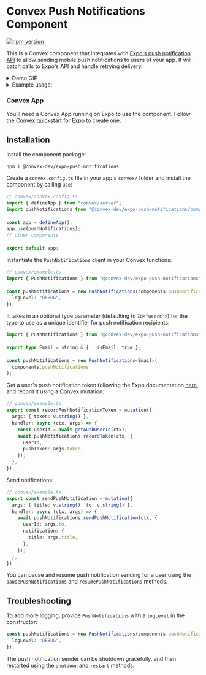# Convex Push Notifications Component

[![npm version](https://badge.fury.io/js/@convex-dev%2Fexpo-push-notifications.svg)](https://badge.fury.io/js/@convex-dev%2Fexpo-push-notifications)

This is a Convex component that integrates with [Expo's push notification API](https://docs.expo.dev/push-notifications/overview/)
to allow sending mobile push notifications to users of your app. It will batch calls to Expo's API and handle retrying delivery.

<details>
  <summary>Demo GIF</summary>

![Demo of sending push notifications](./output.gif)

</details>

<details>
<summary>Example usage:</summary>

```tsx
// App.tsx
<Button
  onPress={() => {
    void convex.mutation(api.example.sendPushNotification, {
      to: otherUser,
      title: `Hi from ${currentUser.name}`,
    });
  }}
>
  <Text>Say hi!</Text>
</Button>
```

```typescript
// convex/example.ts
export const sendPushNotification = mutation({
  args: { title: v.string(), to: v.id("users") },
  handler: async (ctx, args) => {
    // Sending a notification
    return pushNotifications.sendPushNotification(ctx, {
      userId: args.to,
      notification: {
        title: args.title,
      },
    });
  },
});
```

</details>

### Convex App

You'll need a Convex App running on Expo to use the component. Follow the [Convex quickstart for Expo](https://docs.convex.dev/quickstart/react-native) to create one.

## Installation

Install the component package:

```
npm i @convex-dev/expo-push-notifications
```

Create a `convex.config.ts` file in your app's `convex/` folder and install the component by calling `use`:

```ts
// convex/convex.config.ts
import { defineApp } from "convex/server";
import pushNotifications from "@convex-dev/expo-push-notifications/component/convex.config.js";

const app = defineApp();
app.use(pushNotifications);
// other components

export default app;
```

Instantiate the `PushNotifications` client in your Convex functions:

```ts
// convex/example.ts
import { PushNotifications } from "@convex-dev/expo-push-notifications";

const pushNotifications = new PushNotifications(components.pushNotifications, {
  logLevel: "DEBUG",
});
```

It takes in an optional type parameter (defaulting to `Id<"users">`) for the type to use as a unique identifier for push notification recipients:

```ts
import { PushNotifications } from "@convex-dev/expo-push-notifications";

export type Email = string & { __isEmail: true };

const pushNotifications = new PushNotifications<Email>(
  components.pushNotifications
);
```

Get a user's push notification token following the Expo documentation [here](https://docs.expo.dev/push-notifications/push-notifications-setup/#registering-for-push-notifications), and record it using a Convex mutation:

```ts
// convex/example.ts
export const recordPushNotificationToken = mutation({
  args: { token: v.string() },
  handler: async (ctx, args) => {
    const userId = await getAuthUserId(ctx);
    await pushNotifications.recordToken(ctx, {
      userId,
      pushToken: args.token,
    });
  },
});
```

Send notifications:

```ts
// convex/example.ts
export const sendPushNotification = mutation({
  args: { title: v.string(), to: v.string() },
  handler: async (ctx, args) => {
    await pushNotifications.sendPushNotification(ctx, {
      userId: args.to,
      notification: {
        title: args.title,
      },
    });
  },
});
```

You can pause and resume push notification sending for a user using the `pausePushNotifications` and `resumePushNotifications` methods.

## Troubleshooting

To add more logging, provide `PushNotifications` with a `logLevel` in the constructor:

```ts
const pushNotifications = new PushNotifications(components.pushNotifications, {
  logLevel: "DEBUG",
});
```

The push notification sender can be shutdown gracefully, and then restarted using the `shutdown` and `restart` methods.
